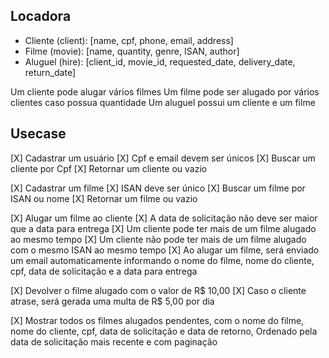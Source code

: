 ## Locadora

- Cliente (client): [name, cpf, phone, email, address]
- Filme (movie): [name, quantity, genre, ISAN, author]
- Aluguel (hire): [client_id, movie_id, requested_date, delivery_date, return_date]

Um cliente pode alugar vários filmes
Um filme pode ser alugado por vários clientes caso possua quantidade
Um aluguel possui um cliente e um filme

## Usecase

[X] Cadastrar um usuário
[X] Cpf e email devem ser únicos
[X] Buscar um cliente por Cpf
[X] Retornar um cliente ou vazio

[X] Cadastrar um filme
[X] ISAN deve ser único
[X] Buscar um filme por ISAN ou nome
[X] Retornar um filme ou vazio

[X] Alugar um filme ao cliente
[X] A data de solicitação não deve ser maior que a data para entrega
[X] Um cliente pode ter mais de um filme alugado ao mesmo tempo
[X] Um cliente não pode ter mais de um filme alugado com o mesmo ISAN ao mesmo tempo
[X] Ao alugar um filme, será enviado um email automaticamente informando o nome do filme, nome do cliente, cpf, data de solicitação e a data para entrega

[X] Devolver o filme alugado com o valor de R$ 10,00
[X] Caso o cliente atrase, será gerada uma multa de R$ 5,00 por dia

[X] Mostrar todos os filmes alugados pendentes, com o nome do filme, nome do cliente, cpf, data de solicitação e data de retorno, Ordenado pela data de solicitação mais recente e com paginação

